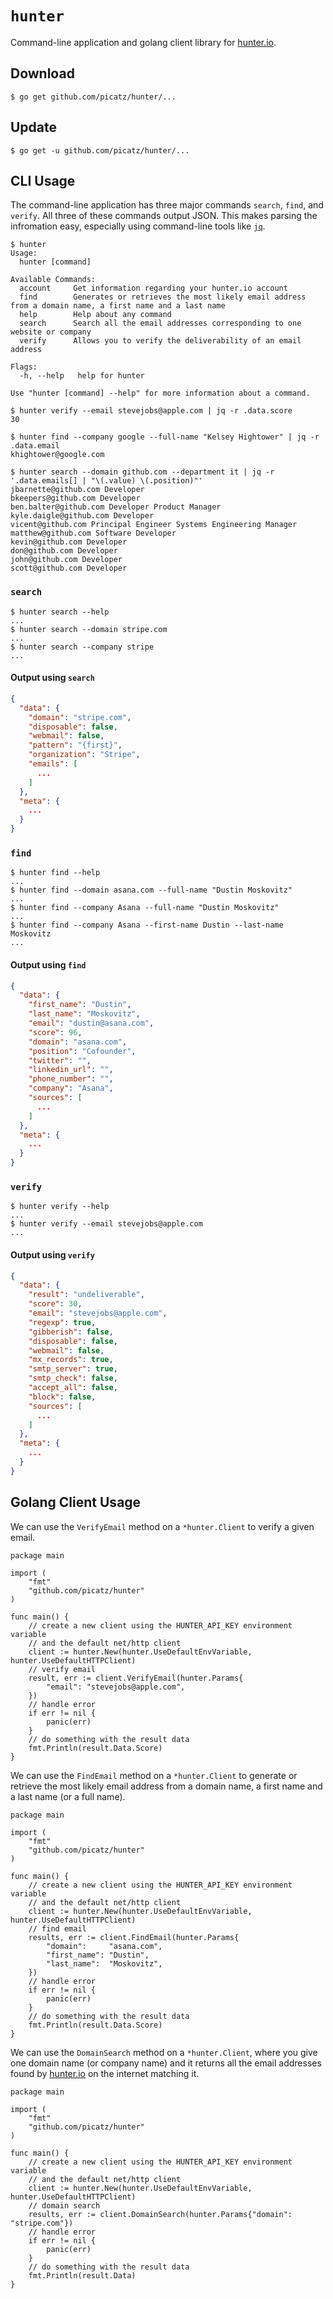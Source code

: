 # `hunter`

Command-line application and golang client library for [hunter.io](https://hunter.io).

## Download

```console
$ go get github.com/picatz/hunter/...
```

## Update

```console
$ go get -u github.com/picatz/hunter/...
```

## CLI Usage

The command-line application has three major commands `search`, `find`, and `verify`. All three of these commands output JSON. This makes parsing the infromation easy, especially using command-line tools like [`jq`](https://github.com/stedolan/jq).

```console
$ hunter
Usage:
  hunter [command]

Available Commands:
  account     Get information regarding your hunter.io account
  find        Generates or retrieves the most likely email address from a domain name, a first name and a last name
  help        Help about any command
  search      Search all the email addresses corresponding to one website or company
  verify      Allows you to verify the deliverability of an email address

Flags:
  -h, --help   help for hunter

Use "hunter [command] --help" for more information about a command.
```

```console
$ hunter verify --email stevejobs@apple.com | jq -r .data.score
30
```

```console
$ hunter find --company google --full-name "Kelsey Hightower" | jq -r .data.email
khightower@google.com
```

```console
$ hunter search --domain github.com --department it | jq -r '.data.emails[] | "\(.value) \(.position)"'
jbarnette@github.com Developer
bkeepers@github.com Developer
ben.balter@github.com Developer Product Manager
kyle.daigle@github.com Developer
vicent@github.com Principal Engineer Systems Engineering Manager
matthew@github.com Software Developer
kevin@github.com Developer
don@github.com Developer
john@github.com Developer
scott@github.com Developer
```

### `search`

```console
$ hunter search --help
...
$ hunter search --domain stripe.com
...
$ hunter search --company stripe
...
```

#### Output using `search`

```json
{
  "data": {
    "domain": "stripe.com",
    "disposable": false,
    "webmail": false,
    "pattern": "{first}",
    "organization": "Stripe",
    "emails": [
      ...
    ]
  },
  "meta": {
    ...
  }
}
```

### `find`

```console
$ hunter find --help
...
$ hunter find --domain asana.com --full-name "Dustin Moskovitz"
...
$ hunter find --company Asana --full-name "Dustin Moskovitz"
...
$ hunter find --company Asana --first-name Dustin --last-name Moskovitz
...
```

#### Output using `find`

```json
{
  "data": {
    "first_name": "Dustin",
    "last_name": "Moskovitz",
    "email": "dustin@asana.com",
    "score": 96,
    "domain": "asana.com",
    "position": "Cofounder",
    "twitter": "",
    "linkedin_url": "",
    "phone_number": "",
    "company": "Asana",
    "sources": [
      ...
    ]
  },
  "meta": {
    ...
  }
}
```

### `verify`

```console
$ hunter verify --help
...
$ hunter verify --email stevejobs@apple.com
...
```

#### Output using `verify`

```json
{
  "data": {
    "result": "undeliverable",
    "score": 30,
    "email": "stevejobs@apple.com",
    "regexp": true,
    "gibberish": false,
    "disposable": false,
    "webmail": false,
    "mx_records": true,
    "smtp_server": true,
    "smtp_check": false,
    "accept_all": false,
    "block": false,
    "sources": [
      ...
    ]
  },
  "meta": {
    ...
  }
}
```

## Golang Client Usage

We can use the `VerifyEmail` method on a `*hunter.Client` to verify a given email.

```golang
package main

import (
    "fmt"
    "github.com/picatz/hunter"
)

func main() {
    // create a new client using the HUNTER_API_KEY environment variable
    // and the default net/http client
    client := hunter.New(hunter.UseDefaultEnvVariable, hunter.UseDefaultHTTPClient)
    // verify email
    result, err := client.VerifyEmail(hunter.Params{
        "email": "stevejobs@apple.com",
    })
    // handle error
    if err != nil {
        panic(err)
    }
    // do something with the result data
    fmt.Println(result.Data.Score)
}
```

We can use the `FindEmail` method on a `*hunter.Client` to generate or retrieve the most likely email address from a domain name, a first name and a last name (or a full name).

```golang
package main

import (
    "fmt"
    "github.com/picatz/hunter"
)

func main() {
    // create a new client using the HUNTER_API_KEY environment variable
    // and the default net/http client
    client := hunter.New(hunter.UseDefaultEnvVariable, hunter.UseDefaultHTTPClient)
    // find email
    results, err := client.FindEmail(hunter.Params{
        "domain":     "asana.com",
        "first_name": "Dustin",
        "last_name":  "Moskovitz",
    })
    // handle error
    if err != nil {
        panic(err)
    }
    // do something with the result data
    fmt.Println(result.Data.Score)
}
```

We can use the `DomainSearch` method on a `*hunter.Client`, where you give one domain name (or company name) and it returns all the email addresses found by [hunter.io](https://hunter.io) on the internet matching it.

```golang
package main

import (
    "fmt"
    "github.com/picatz/hunter"
)

func main() {
    // create a new client using the HUNTER_API_KEY environment variable
    // and the default net/http client
    client := hunter.New(hunter.UseDefaultEnvVariable, hunter.UseDefaultHTTPClient)
    // domain search
    results, err := client.DomainSearch(hunter.Params{"domain": "stripe.com"})
    // handle error
    if err != nil {
        panic(err)
    }
    // do something with the result data
    fmt.Println(result.Data)
}
```
